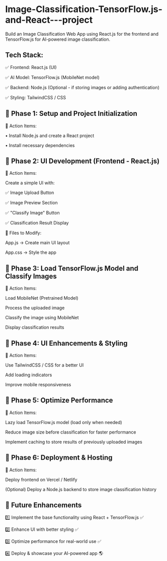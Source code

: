 # Image-Classification-TensorFlow.js-and-React---project

Build an Image Classification Web App using React.js for the frontend and TensorFlow.js for AI-powered image classification.

Tech Stack:
-----------
✅ Frontend: React.js (UI)

✅ AI Model: TensorFlow.js (MobileNet model)

✅ Backend: Node.js (Optional - if storing images or adding authentication)

✅ Styling: TailwindCSS / CSS


📌 Phase 1: Setup and Project Initialization
---------------------------------------------
🔹 Action Items:

• Install Node.js and create a React project

• Install necessary dependencies


📌 Phase 2: UI Development (Frontend - React.js)
------------------------------------------------
🔹 Action Items:

Create a simple UI with:

✅ Image Upload Button

✅ Image Preview Section

✅ "Classify Image" Button

✅ Classification Result Display

🔹 Files to Modify:

App.js → Create main UI layout

App.css → Style the app


📌 Phase 3: Load TensorFlow.js Model and Classify Images
---------------------------------------------------------
🔹 Action Items:

Load MobileNet (Pretrained Model)

Process the uploaded image

Classify the image using MobileNet

Display classification results


📌 Phase 4: UI Enhancements & Styling
---------------------------------------
🔹 Action Items:

Use TailwindCSS / CSS for a better UI

Add loading indicators

Improve mobile responsiveness


📌 Phase 5: Optimize Performance
---------------------------------
🔹 Action Items:

Lazy load TensorFlow.js model (load only when needed)

Reduce image size before classification for faster performance

Implement caching to store results of previously uploaded images


📌 Phase 6: Deployment & Hosting
---------------------------------
🔹 Action Items:

Deploy frontend on Vercel / Netlify

(Optional) Deploy a Node.js backend to store image classification history

📌 Future Enhancements
-----------------------
1️⃣ Implement the base functionality using React + TensorFlow.js ✅

2️⃣ Enhance UI with better styling ✅

3️⃣ Optimize performance for real-world use ✅

4️⃣ Deploy & showcase your AI-powered app 🌎
